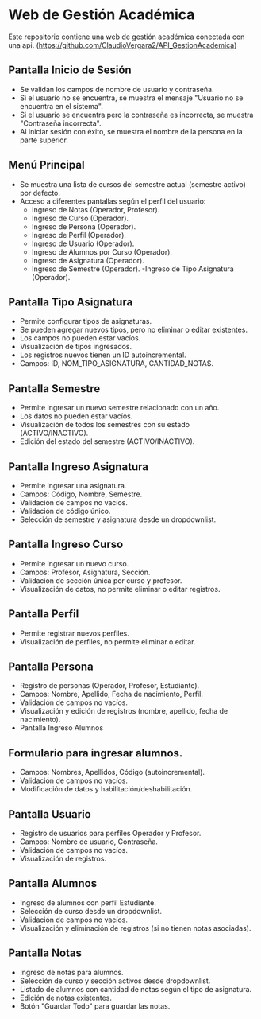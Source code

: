 # Web de Gestión Académica
Este repositorio contiene una web de gestión académica conectada con una api. (https://github.com/ClaudioVergara2/API_GestionAcademica)

## Pantalla Inicio de Sesión
- Se validan los campos de nombre de usuario y contraseña.
- Si el usuario no se encuentra, se muestra el mensaje "Usuario no se encuentra en el sistema".
- Si el usuario se encuentra pero la contraseña es incorrecta, se muestra "Contraseña incorrecta".
- Al iniciar sesión con éxito, se muestra el nombre de la persona en la parte superior.

## Menú Principal
- Se muestra una lista de cursos del semestre actual (semestre activo) por defecto.
- Acceso a diferentes pantallas según el perfil del usuario:
  - Ingreso de Notas (Operador, Profesor).
  - Ingreso de Curso (Operador).
  - Ingreso de Persona (Operador).
  - Ingreso de Perfil (Operador).
  - Ingreso de Usuario (Operador).
  - Ingreso de Alumnos por Curso (Operador).
  - Ingreso de Asignatura (Operador).
  - Ingreso de Semestre (Operador).
  -Ingreso de Tipo Asignatura (Operador).

## Pantalla Tipo Asignatura
- Permite configurar tipos de asignaturas.
- Se pueden agregar nuevos tipos, pero no eliminar o editar existentes.
- Los campos no pueden estar vacíos.
- Visualización de tipos ingresados.
- Los registros nuevos tienen un ID autoincremental.
- Campos: ID, NOM_TIPO_ASIGNATURA, CANTIDAD_NOTAS.

## Pantalla Semestre
- Permite ingresar un nuevo semestre relacionado con un año.
- Los datos no pueden estar vacíos.
- Visualización de todos los semestres con su estado (ACTIVO/INACTIVO).
- Edición del estado del semestre (ACTIVO/INACTIVO).

 ## Pantalla Ingreso Asignatura
- Permite ingresar una asignatura.
- Campos: Código, Nombre, Semestre.
- Validación de campos no vacíos.
- Validación de código único.
- Selección de semestre y asignatura desde un dropdownlist.

## Pantalla Ingreso Curso
- Permite ingresar un nuevo curso.
- Campos: Profesor, Asignatura, Sección.
- Validación de sección única por curso y profesor.
- Visualización de datos, no permite eliminar o editar registros.

## Pantalla Perfil
- Permite registrar nuevos perfiles.
- Visualización de perfiles, no permite eliminar o editar.

## Pantalla Persona
- Registro de personas (Operador, Profesor, Estudiante).
- Campos: Nombre, Apellido, Fecha de nacimiento, Perfil.
- Validación de campos no vacíos.
- Visualización y edición de registros (nombre, apellido, fecha de nacimiento).
- Pantalla Ingreso Alumnos

## Formulario para ingresar alumnos.
- Campos: Nombres, Apellidos, Código (autoincremental).
- Validación de campos no vacíos.
- Modificación de datos y habilitación/deshabilitación.

## Pantalla Usuario
- Registro de usuarios para perfiles Operador y Profesor.
- Campos: Nombre de usuario, Contraseña.
- Validación de campos no vacíos.
- Visualización de registros.

## Pantalla Alumnos
- Ingreso de alumnos con perfil Estudiante.
- Selección de curso desde un dropdownlist.
- Validación de campos no vacíos.
- Visualización y eliminación de registros (si no tienen notas asociadas).

## Pantalla Notas
- Ingreso de notas para alumnos.
- Selección de curso y sección activos desde dropdownlist.
- Listado de alumnos con cantidad de notas según el tipo de asignatura.
- Edición de notas existentes.
- Botón "Guardar Todo" para guardar las notas.
